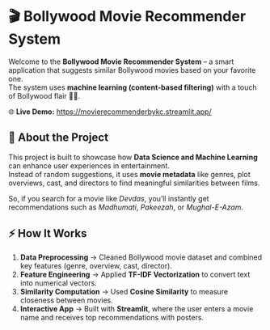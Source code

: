 # 🎬 Bollywood Movie Recommender System

Welcome to the **Bollywood Movie Recommender System** – a smart application that suggests similar Bollywood movies based on your favorite one.  
The system uses **machine learning (content-based filtering)** with a touch of Bollywood flair 🎥✨.  

🌐 **Live Demo:** https://movierecommenderbykc.streamlit.app/

## 🚀 About the Project
This project is built to showcase how **Data Science and Machine Learning** can enhance user experiences in entertainment.  
Instead of random suggestions, it uses **movie metadata** like genres, plot overviews, cast, and directors to find meaningful similarities between films.  

So, if you search for a movie like *Devdas*, you’ll instantly get recommendations such as *Madhumati*, *Pakeezah*, or *Mughal-E-Azam*.  

## ⚡ How It Works
1. **Data Preprocessing** → Cleaned Bollywood movie dataset and combined key features (genre, overview, cast, director).  
2. **Feature Engineering** → Applied **TF-IDF Vectorization** to convert text into numerical vectors.  
3. **Similarity Computation** → Used **Cosine Similarity** to measure closeness between movies.  
4. **Interactive App** → Built with **Streamlit**, where the user enters a movie name and receives top recommendations with posters.  
